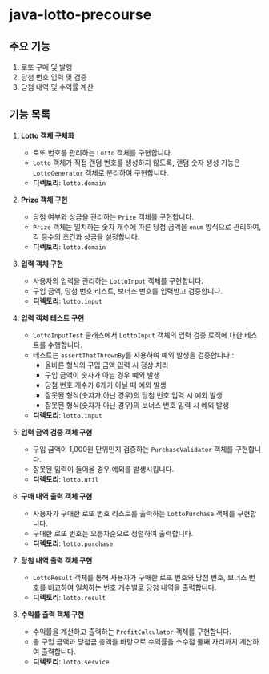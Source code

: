 # java-lotto-precourse

## 주요 기능
1. 로또 구매 및 발행
2. 당첨 번호 입력 및 검증
3. 당첨 내역 및 수익률 계산

## 기능 목록

1. **Lotto 객체 구체화**
   - 로또 번호를 관리하는 `Lotto` 객체를 구현합니다.
   - `Lotto` 객체가 직접 랜덤 번호를 생성하지 않도록, 랜덤 숫자 생성 기능은 `LottoGenerator` 객체로 분리하여 구현합니다.
   - **디렉토리**: `lotto.domain`

2. **Prize 객체 구현**
   - 당첨 여부와 상금을 관리하는 `Prize` 객체를 구현합니다.
   - `Prize` 객체는 일치하는 숫자 개수에 따른 당첨 금액을 `enum` 방식으로 관리하여, 각 등수의 조건과 상금을 설정합니다.
   - **디렉토리**: `lotto.domain`

3. **입력 객체 구현**
   - 사용자의 입력을 관리하는 `LottoInput` 객체를 구현합니다.
   - 구입 금액, 당첨 번호 리스트, 보너스 번호를 입력받고 검증합니다.
   - **디렉토리**: `lotto.input`

4. **입력 객체 테스트 구현**
   - `LottoInputTest` 클래스에서 `LottoInput` 객체의 입력 검증 로직에 대한 테스트를 수행합니다.
   - 테스트는 `assertThatThrownBy`를 사용하여 예외 발생을 검증합니다.:
      - 올바른 형식의 구입 금액 입력 시 정상 처리
      - 구입 금액이 숫자가 아닐 경우 예외 발생
      - 당첨 번호 개수가 6개가 아닐 때 예외 발생
      - 잘못된 형식(숫자가 아닌 경우)의 당첨 번호 입력 시 예외 발생
      - 잘못된 형식(숫자가 아닌 경우)의 보너스 번호 입력 시 예외 발생
   - **디렉토리**: `lotto.input`

5. **입력 금액 검증 객체 구현**
   - 구입 금액이 1,000원 단위인지 검증하는 `PurchaseValidator` 객체를 구현합니다.
   - 잘못된 입력이 들어올 경우 예외를 발생시킵니다.
   - **디렉토리**: `lotto.util`

6. **구매 내역 출력 객체 구현**
   - 사용자가 구매한 로또 번호 리스트를 출력하는 `LottoPurchase` 객체를 구현합니다.
   - 구매한 로또 번호는 오름차순으로 정렬하여 출력합니다.
   - **디렉토리**: `lotto.purchase`

7. **당첨 내역 출력 객체 구현**
   - `LottoResult` 객체를 통해 사용자가 구매한 로또 번호와 당첨 번호, 보너스 번호를 비교하여 일치하는 번호 개수별로 당첨 내역을 출력합니다.
   - **디렉토리**: `lotto.result`

8. **수익률 출력 객체 구현**
   - 수익률을 계산하고 출력하는 `ProfitCalculator` 객체를 구현합니다.
   - 총 구입 금액과 당첨금 총액을 바탕으로 수익률을 소수점 둘째 자리까지 계산하여 출력합니다.
   - **디렉토리**: `lotto.service`